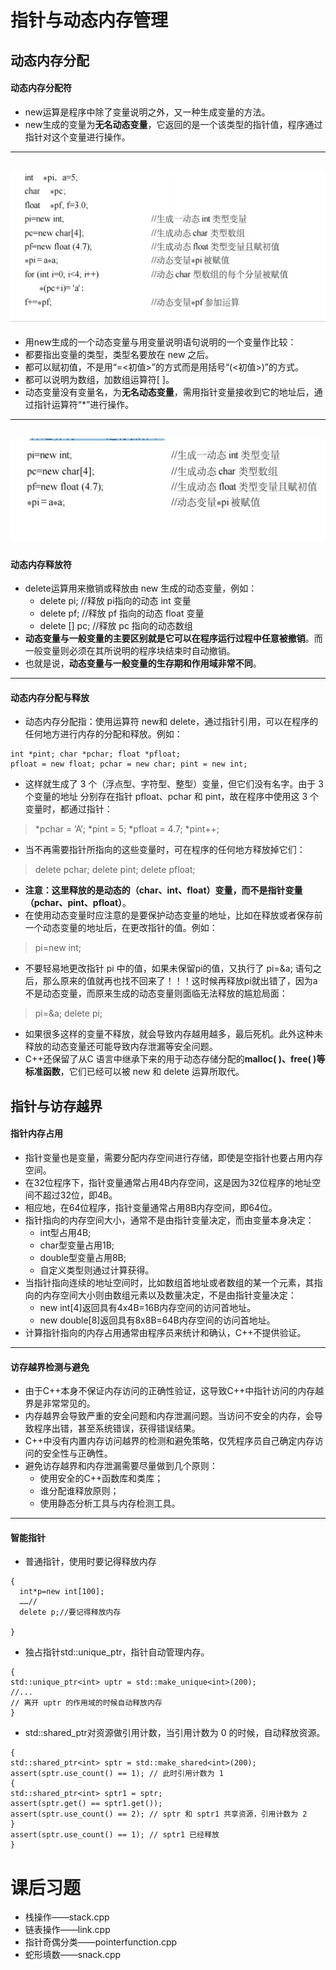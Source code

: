 # 指针与动态内存管理
## 动态内存分配
#### 动态内存分配符
- new运算是程序中除了变量说明之外，又一种生成变量的方法。
- new生成的变量为**无名动态变量**，它返回的是一个该类型的指针值，程序通过指针对这个变量进行操作。
---
![shownew](../image/shownew.png)
---
- 用new生成的一个动态变量与用变量说明语句说明的一个变量作比较：
- 都要指出变量的类型，类型名要放在 new 之后。
- 都可以赋初值，不是用“=<初值>”的方式而是用括号“(<初值>)”的方式。
- 都可以说明为数组，加数组运算符[ ]。
- 动态变量没有变量名，为**无名动态变量**，需用指针变量接收到它的地址后，通过指针运算符“*”进行操作。
---
![shownew1](../image/shownew1.png)
---
#### 动态内存释放符
- delete运算用来撤销或释放由 new 生成的动态变量，例如：
  - delete pi; //释放 pi指向的动态 int 变量
  - delete pf; //释放 pf 指向的动态 float 变量
  - delete [] pc; //释放 pc 指向的动态数组
- **动态变量与一般变量的主要区别就是它可以在程序运行过程中任意被撤销**。而一般变量则必须在其所说明的程序块结束时自动撤销。
- 也就是说，**动态变量与一般变量的生存期和作用域非常不同**。
---
#### 动态内存分配与释放
- 动态内存分配指：使用运算符 new和 delete，通过指针引用，可以在程序的任何地方进行内存的分配和释放。例如：
```
int *pint; char *pchar; float *pfloat;
pfloat = new float; pchar = new char; pint = new int;
```
- 这样就生成了 3 个（浮点型、字符型、整型）变量，但它们没有名字。由于 3 个变量的地址 分别存在指针 pfloat、pchar 和 pint，故在程序中使用这 3 个变量时，都通过指针：
> *pchar = ‘A‘; *pint = 5; *pfloat = 4.7; *pint++;
- 当不再需要指针所指向的这些变量时，可在程序的任何地方释放掉它们：
> delete pchar; delete pint; delete pfloat;
- **注意：这里释放的是动态的（char、int、float）变量，而不是指针变量（pchar、pint、pfloat）**。
- 在使用动态变量时应注意的是要保护动态变量的地址，比如在释放或者保存前一个动态变量的地址后，在更改指针的值。例如：
> pi=new int;
- 不要轻易地更改指针 pi 中的值，如果未保留pi的值，又执行了 pi=&a; 语句之后，那么原来的值就再也找不回来了！！！这时候再释放pi就出错了，因为a不是动态变量，而原来生成的动态变量则面临无法释放的尴尬局面：
> pi=&a; delete pi;
- 如果很多这样的变量不释放，就会导致内存越用越多，最后死机。此外这种未释放的动态变量还可能导致内存泄漏等安全问题。
- C++还保留了从C 语言中继承下来的用于动态存储分配的**malloc( )、free( )等标准函数**，它们已经可以被 new 和 delete 运算所取代。
## 指针与访存越界
#### 指针内存占用
- 指针变量也是变量，需要分配内存空间进行存储，即使是空指针也要占用内存空间。
- 在32位程序下，指针变量通常占用4B内存空间，这是因为32位程序的地址空间不超过32位，即4B。
- 相应地，在64位程序，指针变量通常占用8B内存空间，即64位。
- 指针指向的内存空间大小，通常不是由指针变量决定，而由变量本身决定：
  - int型占用4B;
  - char型变量占用1B;
  - double型变量占用8B;
  - 自定义类型则通过计算获得。
- 当指针指向连续的地址空间时，比如数组首地址或者数组的某一个元素，其指向的内存空间大小则由数组元素以及数量决定，不是由指针变量决定：
  - new int[4]返回具有4x4B=16B内存空间的访问首地址。
  - new double[8]返回具有8x8B=64B内存空间的访问首地址。
- 计算指针指向的内存占用通常由程序员来统计和确认，C++不提供验证。
---
#### 访存越界检测与避免
- 由于C++本身不保证内存访问的正确性验证，这导致C++中指针访问的内存越界是非常常见的。
- 内存越界会导致严重的安全问题和内存泄漏问题。当访问不安全的内存，会导致程序出错，甚至系统错误，获得错误结果。
- C++中没有内置内存访问越界的检测和避免策略，仅凭程序员自己确定内存访问的安全性与正确性。
- 避免访存越界和内存泄漏需要尽量做到几个原则：
  - 使用安全的C++函数库和类库；
  - 谁分配谁释放原则；
  - 使用静态分析工具与内存检测工具。
---
#### 智能指针
- 普通指针，使用时要记得释放内存
```
{
  int*p=new int[100];
  ……//
  delete p;//要记得释放内存

}
```
- 独占指针std::unique_ptr，指针自动管理内存。
```
{
std::unique_ptr<int> uptr = std::make_unique<int>(200);
//...
// 离开 uptr 的作用域的时候自动释放内存
}
```
- std::shared_ptr对资源做引用计数，当引用计数为 0 的时候，自动释放资源。
```
{
std::shared_ptr<int> sptr = std::make_shared<int>(200);
assert(sptr.use_count() == 1); // 此时引用计数为 1
{ 
std::shared_ptr<int> sptr1 = sptr;
assert(sptr.get() == sptr1.get());
assert(sptr.use_count() == 2); // sptr 和 sptr1 共享资源，引用计数为 2
} 
assert(sptr.use_count() == 1); // sptr1 已经释放
}
```
# 课后习题
- 栈操作——stack.cpp
- 链表操作——link.cpp
- 指针奇偶分类——pointerfunction.cpp
- 蛇形填数——snack.cpp























